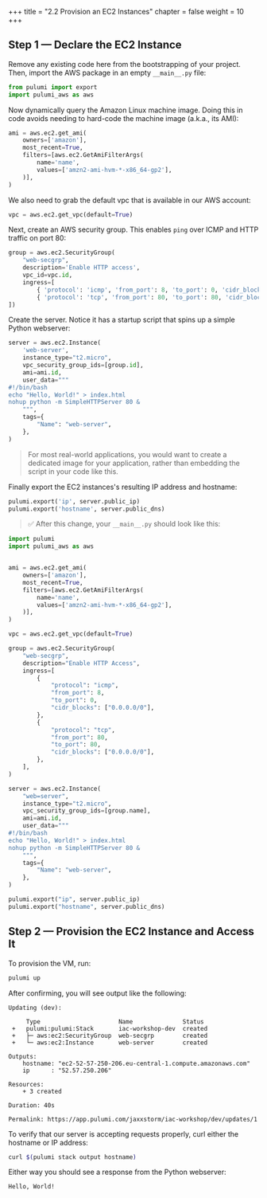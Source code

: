 +++
title = "2.2 Provision an EC2 Instances"
chapter = false
weight = 10
+++

## Step 1 &mdash;  Declare the EC2 Instance

Remove any existing code here from the bootstrapping of your project. Then, import the AWS package in an empty `__main__.py` file:

```python
from pulumi import export
import pulumi_aws as aws
```

Now dynamically query the Amazon Linux machine image. Doing this in code avoids needing to hard-code the machine image (a.k.a., its AMI):

```python
ami = aws.ec2.get_ami(
    owners=['amazon'],
    most_recent=True,
    filters=[aws.ec2.GetAmiFilterArgs(
        name='name',
        values=['amzn2-ami-hvm-*-x86_64-gp2'],
    )],
)
```

We also need to grab the default vpc that is available in our AWS account:

```python
vpc = aws.ec2.get_vpc(default=True)
```

Next, create an AWS security group. This enables `ping` over ICMP and HTTP traffic on port 80:

```python
group = aws.ec2.SecurityGroup(
    "web-secgrp",
    description='Enable HTTP access',
    vpc_id=vpc.id,
    ingress=[
        { 'protocol': 'icmp', 'from_port': 8, 'to_port': 0, 'cidr_blocks': ['0.0.0.0/0'] },
        { 'protocol': 'tcp', 'from_port': 80, 'to_port': 80, 'cidr_blocks': ['0.0.0.0/0'] }
])
```

Create the server. Notice it has a startup script that spins up a simple Python webserver:

```python
server = aws.ec2.Instance(
    'web-server',
    instance_type="t2.micro",
    vpc_security_group_ids=[group.id],
    ami=ami.id,
    user_data="""
#!/bin/bash
echo "Hello, World!" > index.html
nohup python -m SimpleHTTPServer 80 &
    """,
    tags={
        "Name": "web-server",
    },
)
```

> For most real-world applications, you would want to create a dedicated image for your application, rather than embedding the script in your code like this.

Finally export the EC2 instances's resulting IP address and hostname:

```python
pulumi.export('ip', server.public_ip)
pulumi.export('hostname', server.public_dns)
```

> :white_check_mark: After this change, your `__main__.py` should look like this:

```python
import pulumi
import pulumi_aws as aws


ami = aws.ec2.get_ami(
    owners=['amazon'],
    most_recent=True,
    filters=[aws.ec2.GetAmiFilterArgs(
        name='name',
        values=['amzn2-ami-hvm-*-x86_64-gp2'],
    )],
)

vpc = aws.ec2.get_vpc(default=True)

group = aws.ec2.SecurityGroup(
    "web-secgrp",
    description="Enable HTTP Access",
    ingress=[
        {
            "protocol": "icmp",
            "from_port": 8,
            "to_port": 0,
            "cidr_blocks": ["0.0.0.0/0"],
        },
        {
            "protocol": "tcp",
            "from_port": 80,
            "to_port": 80,
            "cidr_blocks": ["0.0.0.0/0"],
        },
    ],
)

server = aws.ec2.Instance(
    "web=server",
    instance_type="t2.micro",
    vpc_security_group_ids=[group.name],
    ami=ami.id,
    user_data="""
#!/bin/bash
echo "Hello, World!" > index.html
nohup python -m SimpleHTTPServer 80 &
    """,
    tags={
        "Name": "web-server",
    },
)

pulumi.export("ip", server.public_ip)
pulumi.export("hostname", server.public_dns)
```

## Step 2 &mdash; Provision the EC2 Instance and Access It

To provision the VM, run:

```bash
pulumi up
```

After confirming, you will see output like the following:

```
Updating (dev):

     Type                      Name              Status
 +   pulumi:pulumi:Stack       iac-workshop-dev  created
 +   ├─ aws:ec2:SecurityGroup  web-secgrp        created
 +   └─ aws:ec2:Instance       web-server        created

Outputs:
    hostname: "ec2-52-57-250-206.eu-central-1.compute.amazonaws.com"
    ip      : "52.57.250.206"

Resources:
    + 3 created

Duration: 40s

Permalink: https://app.pulumi.com/jaxxstorm/iac-workshop/dev/updates/1
```

To verify that our server is accepting requests properly, curl either the hostname or IP address:

```bash
curl $(pulumi stack output hostname)
```

Either way you should see a response from the Python webserver:

```
Hello, World!
```
